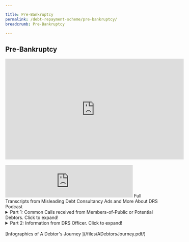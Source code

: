 ```yaml
---

title: Pre-Bankruptcy
permalink: /debt-repayment-scheme/pre-bankruptcy/
breadcrumb: Pre-Bankruptcy

---
```

Pre-Bankruptcy
---

<div class="bp-youtube">
<iframe width="560" height="315" src="https://www.youtube.com/embed/q-JSLUSi08M" title="YouTube video player" frameborder="0" allow="accelerometer; autoplay; clipboard-write; encrypted-media; gyroscope; picture-in-picture" allowfullscreen></iframe>
</div><br>

<iframe src="https://anchor.fm/minlaw-confidential/embed/episodes/Misleading-Debt-Consultancy-Ads-e16kskn" height="102px" width="400px" frameborder="0" scrolling="no"></iframe>
Full Transcripts from Misleading Debt Consultancy Ads and More About DRS Podcast

<details>
  <summary>Part 1: Common Calls received from Members-of-Public or Potential Debtors. Click to expand!</summary>
 <br><br>
Caller: So I went to this certain debt consultancy firm to seek their advice. Wah I tell you, they charge their fees in thousands of dollars. I am considering to apply for the     Debt Repayment Scheme (DRS) but I’m not sure about some of the information.<br><br>

Basically, I want to check. Is it true to be able to be eligible for the Debt Repayment scheme, I need to file a bankruptcy application?<br><br>

MinLaw Services Centre: Yes, sir, that is correct. To be considered for Debt Repayment Scheme, you must first file a bankruptcy application.The bankruptcy application will be heard in the High Court and you may be referred by the court to the Official Assignee to help in assessing your suitability to be placed under Debt Repayment Scheme. Please note that there will be criteria which you have to fulfil, such as the total debt owed is not more than $150,000. And most importantly, you must be employed. Otherwise, you may end up becoming a bankrupt if you do not meet the suitability criteria.<br><br>

Caller: Wah confirm or not? That’s different from what I heard leh, they said don’t worry.<br><br>

MinLaw Services Centre:Yes sir, it's good that you called to check to actually find out more about it.<br><br>
  
</details>

<details>
  <summary>Part 2: Information from DRS Officer. Click to expand!</summary>
<br><br>
Hi, this is Alvin Loo from the Insolvency Office under Ministry of Law. It is true that we do receive calls on Debt Consultancy Firms.<br><br>
 
As you can tell from the conversation earlier, the feedback we receive is mostly related to the fees charged by some of these companies. There are also calls to verify the information that members of public receive from some of these companies.<br><br>
 
The Debt Consultancy Firms are companies that advise individuals on the various types of debt management solutions that are out there in the market. On top of that, they also help their customers to prepare legal documents to submit to us and to the Court. We understand that they charge a fee for their services.<br><br>
 
It is important for us to state that we do not endorse their services and  we cannot offer any recommendations when it comes to the debt consultancy firms so if you see MinLaw associated with any of the social media or advertisements out there, please call us and check with us.<br><br>
 
You are strongly encouraged to do your research when you encounter advertisements that appear too good to be true. For example, if the claim is that you can get a discount of up to 70 percent off your total debt, that is actually a huge discount and it’s a figure you should be very skeptical about.<br><br>
 
One thing to note about Debt Repayment Scheme is that one is expected to pay off his debts to the best of his ability. So, there is certainly no guarantee that there will be a huge discount off your debt at the end of the day.<br><br>
 
Straits Times actually published a very useful article on the various types of debt resolution options in Singapore, we will leave the link in the description box (https://www.straitstimes.com/business/schemes-that-help-you-manage-repayment). Just to summarise the key messages, there are various options in Singapore. First, you have the Debt Consolidation Plan, that is offered by the financial institutions directly. There is also the Debt Management Programme and that is offered by Credit Counselling Singapore. Lastly, there is also Debt Repayment Scheme and that is administered by Ministry of Law.<br><br>
 
In summary, the debt repayment scheme is essentially for helping people to avoid getting into bankruptcy. Through this scheme, people who are in debt and have difficulty paying off the debt, can have their debt restructured into monthly instalments, for repayment within a period of five years. By doing so, they will get to avoid bankruptcy.<br><br>
 
The important thing that we want the public to know is that there is no direct application for the Debt Repayment Scheme. You would only be considered for the Debt Repayment Scheme if a bankruptcy application has been filed against you. There are two ways in which a bankruptcy application can be filed against you. There are two ways in which a bankruptcy application can be filed against you. The first one is of course it is filed by a debtor, himself. The second way is when a creditor files a bankruptcy application against the debtor.<br><br>
 
Once a bankruptcy application is filed, the case will be heard in the court. The court will then decide if the case should be referred to the Official Assignee for an assessment of the person’s suitability for the scheme. So here, it is important for everyone to note that the assessment result might not be favourable to a person. When a person is found to be unsuitable for Debt Repayment Scheme, he or she may eventually become a bankrupt.<br><br>
 
One of the few misconceptions that debtors may have is that they have to pay a huge fee in order to get proper debt management advice. That is not true as there many other low cost or even free assistance out there.<br><br>
 
At the end of the day if you prefer to have an expert to talk to, we would recommend that you approach a non-profit organisation like Credit Counselling Singapore. We understand that there is a small one-time fee that you need to pay to CCS but their info talks are actually free of charge. For more information, you can actually contact them directly.<br><br> 
 
If you are still in doubt and would like to find out more about the Debt Repayment Scheme under the Ministry of Law, please visit our website or you can call us at 1800-2255-529.<br><br>
 
</details>

<br>
[Infographics of A Debtor's Journey ](/files/ADebtorsJourney.pdf/) <br>
